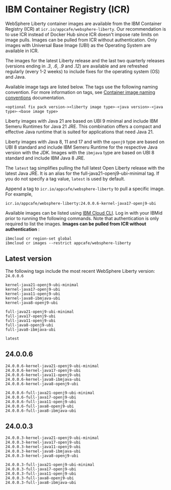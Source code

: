 
# IBM Container Registry (ICR)

WebSphere Liberty container images are available from the IBM Container Registry (ICR) at `icr.io/appcafe/websphere-liberty`. Our recommendation is to use ICR instead of Docker Hub since ICR doesn't impose rate limits on image pulls. Images can be pulled from ICR without authentication. Only images with Universal Base Image (UBI) as the Operating System are available in ICR.

The images for the latest Liberty release and the last two quarterly releases (versions ending in _.3_, _.6_, _.9_ and _.12_) are available and are refreshed regularly (every 1-2 weeks) to include fixes for the operating system (OS) and Java.

Available image tags are listed below. The tags use the following naming convention. For more information on tags, see [Container image naming conventions](https://www.ibm.com/docs/en/was-liberty/base?topic=images-liberty-container#cntr_r_images__imagename__title__1) documentation.
```
<optional fix pack version-><liberty image type>-<java version>-<java type>-<base image type>
```

Liberty images with Java 21 are based on UBI 9 minimal and include IBM Semeru Runtimes for Java 21 JRE. This combination offers a compact and effective Java runtime that is suited for applications that need Java 21.

Liberty images with Java 8, 11 and 17 and with the `openj9` type are based on UBI 8 standard and include IBM Semeru Runtime for the respective Java version with the JDK. Images with the `ibmjava` type are based on UBI 8 standard and include IBM Java 8 JRE.

The `latest` tag simplifies pulling the full latest Open Liberty release with the latest Java JRE. It is an alias for the full-java21-openj9-ubi-minimal tag. If you do not specify a tag value, `latest` is used by default.

Append a tag to `icr.io/appcafe/websphere-liberty` to pull a specific image. For example, 
```
icr.io/appcafe/websphere-liberty:24.0.0.6-kernel-java17-openj9-ubi
```

Available images can be listed using [IBM Cloud CLI](https://cloud.ibm.com/docs/cli?topic=cli-getting-started). Log in with your IBMid prior to running the following commands. Note that authentication is only required to list the images. **Images can be pulled from ICR without authentication** : 
```
ibmcloud cr region-set global 
ibmcloud cr images --restrict appcafe/websphere-liberty
```


## Latest version

The following tags include the most recent WebSphere Liberty version: `24.0.0.6` 

```
kernel-java21-openj9-ubi-minimal
kernel-java17-openj9-ubi
kernel-java11-openj9-ubi
kernel-java8-ibmjava-ubi
kernel-java8-openj9-ubi

full-java21-openj9-ubi-minimal
full-java17-openj9-ubi
full-java11-openj9-ubi
full-java8-openj9-ubi
full-java8-ibmjava-ubi

latest
```

## 24.0.0.6

```
24.0.0.6-kernel-java21-openj9-ubi-minimal
24.0.0.6-kernel-java17-openj9-ubi
24.0.0.6-kernel-java11-openj9-ubi
24.0.0.6-kernel-java8-ibmjava-ubi
24.0.0.6-kernel-java8-openj9-ubi

24.0.0.6-full-java21-openj9-ubi-minimal
24.0.0.6-full-java17-openj9-ubi
24.0.0.6-full-java11-openj9-ubi
24.0.0.6-full-java8-openj9-ubi
24.0.0.6-full-java8-ibmjava-ubi
```

## 24.0.0.3

```
24.0.0.3-kernel-java21-openj9-ubi-minimal
24.0.0.3-kernel-java17-openj9-ubi
24.0.0.3-kernel-java11-openj9-ubi
24.0.0.3-kernel-java8-ibmjava-ubi
24.0.0.3-kernel-java8-openj9-ubi

24.0.0.3-full-java21-openj9-ubi-minimal
24.0.0.3-full-java17-openj9-ubi
24.0.0.3-full-java11-openj9-ubi
24.0.0.3-full-java8-openj9-ubi
24.0.0.3-full-java8-ibmjava-ubi
```
